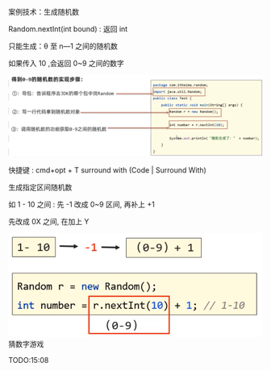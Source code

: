 案例技术：生成随机数

Random.nextInt(int bound) : 返回 int

只能生成：θ 至 n—1 之间的随机数

如果传入 10 ,会返回 0~9 之间的数字

![](https://raw.githubusercontent.com/tianran721/img/main/img/20240109140106.png)

快捷键 : cmd+opt + T surround with (Code | Surround With)

生成指定区间随机数

如 1 - 10 之间 : 先 -1 改成 0~9 区间, 再补上 +1

先改成 0X 之间, 在加上 Y

![img](https://raw.githubusercontent.com/tianran721/img/main/img/20240109122541.png)猜数字游戏

TODO:15:08
